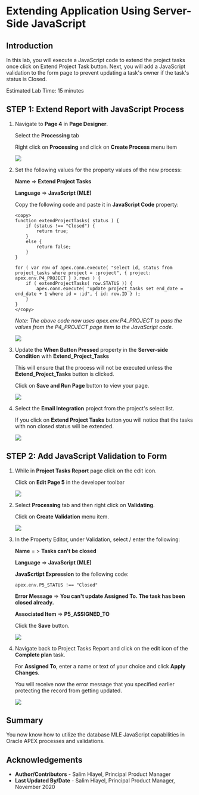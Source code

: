 # Extending Application Using Server-Side JavaScript

## Introduction
In this lab, you will execute a JavaScript code to extend the project tasks once click on Extend Project Task button. Next, you will add a JavaScript validation to the form page to prevent updating a task's owner if the task's status is Closed.

Estimated Lab Time: 15 minutes

## **STEP 1**: Extend Report with JavaScript Process

1. Navigate to **Page 4** in **Page Designer**. 

    Select the **Processing** tab

    Right click on **Processing** and click on **Create Process** menu item
    
    ![](images/1-create-process.png " ")

2. Set the following values for the property values of the new process:

    **Name** => **Extend Project Tasks**

    **Language** => **JavaScript (MLE)**

    Copy the following code and paste it in **JavaScript Code** property:

    ```
    <copy>
    function extendProjectTasks( status ) {
        if (status !== "Closed") {
            return true;
        }
        else {
            return false;
        }
    }

    for ( var row of apex.conn.execute( "select id, status from project_tasks where project = :project", { project: apex.env.P4_PROJECT } ).rows ) {
        if ( extendProjectTasks( row.STATUS )) {
            apex.conn.execute( "update project_tasks set end_date = end_date + 1 where id = :id", { id: row.ID } );
        }
    }
    </copy>
    ```

    *Note: The above code now uses apex.env.P4\_PROJECT to pass the values from the P4\_PROJECT page item to the JavaScript code.*

    ![](images/2-javascript-process.png " ")

3. Update the **When Button Pressed** property in the **Server-side Condition** with **Extend\_Project\_Tasks**

    This will ensure that the process will not be executed unless the **Extend\_Project\_Tasks** button is clicked.

    Click on **Save and Run Page** button to view your page.

    ![](images/3-process-condition.png " ")

4. Select the **Email Integration** project from the project's select list. 
   
   If you click on **Extend Project Tasks** button you will notice that the tasks with non closed status will be extended.

    ![](images/4-extend-tasks.png " ")

## **STEP 2**: Add JavaScript Validation to Form

1. While in **Project Tasks Report** page click on the edit icon.

    Click on **Edit Page 5** in the developer toolbar

    ![](images/5-edit-page-5.png " ")

2. Select **Processing** tab and then right click on **Validating**. 

    Click on **Create Validation** menu item.

    ![](images/6-create-validation.png " ")

3. In the Property Editor, under Validation, select / enter the following:

    **Name** = > **Tasks can't be closed**

    **Language** => **JavaScript (MLE)**

    **JavaScrtipt Expression** to the following code:

    ```
    apex.env.P5_STATUS !== "Closed"
    ```

    **Error Message** => **You can't update Assigned To. The task has been closed already.**

    **Associated Item** => **P5\_ASSIGNED\_TO**

    Click the **Save** button.

    ![](images/7-complete-validation.png " ")

4. Navigate back to Project Tasks Report and click on the edit icon of the **Complete plan** task.
    
    For **Assigned To**, enter a name or text of your choice and click **Apply Changes**.

    You will receive now the error message that you specified earlier protecting the record from getting updated.

    ![](images/8-test-validation.png " ")


## **Summary**

You now know how to utilize the database MLE JavaScript capabilities in Oracle APEX processes and validations.

## **Acknowledgements**

 - **Author/Contributors** -  Salim Hlayel, Principal Product Manager
 - **Last Updated By/Date** - Salim Hlayel, Principal Product Manager, November 2020

